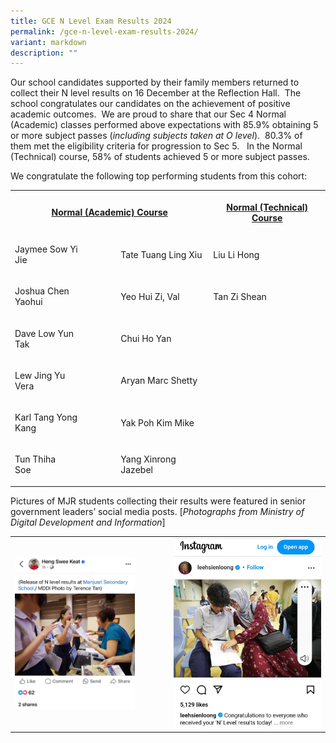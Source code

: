 ```yaml
---
title: GCE N Level Exam Results 2024
permalink: /gce-n-level-exam-results-2024/
variant: markdown
description: ""
---
```

<p>Our school candidates supported by their family members returned to collect
their N level results on 16 December at the Reflection Hall.&nbsp; The
school congratulates our candidates on the achievement of positive academic
outcomes.&nbsp; We are proud to share that our Sec 4 Normal (Academic)
classes performed above expectations with 85.9% obtaining 5 or more subject
passes (<em>including subjects taken at O level</em>).&nbsp; 80.3% of them
met the eligibility criteria for progression to Sec 5.&nbsp;&nbsp; In the
Normal (Technical) course, 58% of students achieved 5 or more subject passes.</p>
<p>We congratulate the following top performing students from this cohort:</p>
<table style="minWidth: 75px">
<colgroup>
<col>
<col>
<col>
</colgroup>
<tbody>
<tr>
<th rowspan="1" colspan="2">
<p><strong><u>Normal (Academic) Course</u></strong>
</p>
</th>
<th rowspan="1" colspan="1">
<p><strong><u>Normal (Technical) Course</u></strong>
</p>
</th>
</tr>
<tr>
<td rowspan="1" colspan="1">
<p>Jaymee Sow Yi Jie&nbsp;&nbsp;&nbsp;&nbsp;&nbsp;&nbsp;&nbsp;&nbsp;&nbsp;&nbsp;</p>
</td>
<td rowspan="1" colspan="1">
<p>Tate Tuang Ling Xiu</p>
</td>
<td rowspan="1" colspan="1">
<p>Liu Li Hong</p>
</td>
</tr>
<tr>
<td rowspan="1" colspan="1">
<p>Joshua Chen Yaohui&nbsp;&nbsp;&nbsp;&nbsp;&nbsp;&nbsp;&nbsp;</p>
</td>
<td rowspan="1" colspan="1">
<p>Yeo Hui Zi, Val&nbsp;&nbsp;&nbsp;</p>
</td>
<td rowspan="1" colspan="1">
<p>Tan Zi Shean</p>
</td>
</tr>
<tr>
<td rowspan="1" colspan="1">
<p>Dave Low Yun Tak&nbsp;&nbsp;&nbsp;&nbsp;&nbsp;&nbsp;&nbsp;&nbsp;&nbsp;&nbsp;&nbsp;</p>
</td>
<td rowspan="1" colspan="1">
<p>Chui Ho Yan&nbsp;&nbsp;&nbsp;</p>
</td>
<td rowspan="1" colspan="1">
<p></p>
</td>
</tr>
<tr>
<td rowspan="1" colspan="1">
<p>Lew Jing Yu Vera&nbsp;&nbsp;&nbsp;&nbsp;&nbsp;&nbsp;&nbsp;&nbsp;&nbsp;&nbsp;&nbsp;&nbsp;&nbsp;</p>
</td>
<td rowspan="1" colspan="1">
<p>Aryan Marc Shetty</p>
</td>
<td rowspan="1" colspan="1">
<p></p>
</td>
</tr>
<tr>
<td rowspan="1" colspan="1">
<p>Karl Tang Yong Kang&nbsp;&nbsp;&nbsp;&nbsp;&nbsp;&nbsp;</p>
</td>
<td rowspan="1" colspan="1">
<p>Yak Poh Kim Mike</p>
</td>
<td rowspan="1" colspan="1">
<p></p>
</td>
</tr>
<tr>
<td rowspan="1" colspan="1">
<p>Tun Thiha Soe&nbsp;&nbsp;&nbsp;&nbsp;&nbsp;&nbsp;&nbsp;&nbsp;&nbsp;&nbsp;&nbsp;&nbsp;&nbsp;&nbsp;&nbsp;&nbsp;&nbsp;</p>
</td>
<td rowspan="1" colspan="1">
<p>Yang Xinrong Jazebel</p>
</td>
<td rowspan="1" colspan="1">
<p></p>
</td>
</tr>
</tbody>
</table>
<p>Pictures of MJR students collecting their results were featured in senior
government leaders’ social media posts. [<em>Photographs from Ministry of Digital Development and Information</em>]</p>
<table style="minWidth: 50px">
<colgroup>
<col>
<col>
</colgroup>
<tbody>
<tr>
<td rowspan="1" colspan="1">
<div class="isomer-image-wrapper">
<img style="width: 80%;" height="auto" width="100%" alt="" src="/images/Spotlight/2025 N Level Result/insta2.jpg">
</div>
</td>
<td rowspan="1" colspan="1">
<div class="isomer-image-wrapper">
<img style="width: 100%" height="auto" width="100%" alt="" src="/images/Spotlight/2025 N Level Result/insta1.jpg">
</div>
</td>
</tr>
</tbody>
</table>
<p></p>